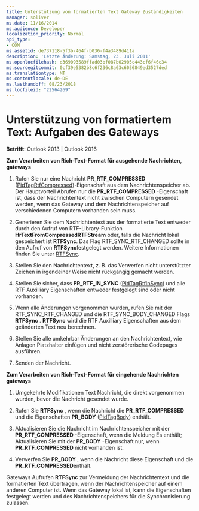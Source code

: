 ```yaml
---
title: Unterstützung von formatierten Text Gateway Zuständigkeiten
manager: soliver
ms.date: 11/16/2014
ms.audience: Developer
localization_priority: Normal
api_type:
- COM
ms.assetid: de737118-5f3b-464f-b036-f4a3489d411a
description: 'Letzte Änderung: Samstag, 23. Juli 2011'
ms.openlocfilehash: d369093589ffad03bf087b02905c443cf6f46c34
ms.sourcegitcommit: 0cf39e5382b8c6f236c8a63c6036849ed3527ded
ms.translationtype: MT
ms.contentlocale: de-DE
ms.lasthandoff: 08/23/2018
ms.locfileid: "22564269"
---
```

# <a name="supporting-formatted-text-gateway-responsibilities"></a>Unterstützung von formatiertem Text: Aufgaben des Gateways

  
  
**Betrifft**: Outlook 2013 | Outlook 2016 
  
 **Zum Verarbeiten von Rich-Text-Format für ausgehende Nachrichten, gateways**
  
1. Rufen Sie nur eine Nachricht **PR_RTF_COMPRESSED** ([PidTagRtfCompressed](pidtagrtfcompressed-canonical-property.md))-Eigenschaft aus dem Nachrichtenspeicher ab. Der Hauptvorteil Abrufen nur die **PR_RTF_COMPRESSED** -Eigenschaft ist, dass der Nachrichtentext nicht zwischen Computern gesendet werden, wenn das Gateway und dem Nachrichtenspeicher auf verschiedenen Computern vorhanden sein muss. 
    
2. Generieren Sie dem Nachrichtentext aus der formatierte Text entweder durch den Aufruf von RTF-Library-Funktion **HrTextFromCompressedRTFStream** oder, falls die Nachricht lokal gespeichert ist **RTFSync**. Das Flag RTF_SYNC_RTF_CHANGED sollte in den Aufruf von **RTFSync**festgelegt werden. Weitere Informationen finden Sie unter [RTFSync](rtfsync.md).
    
3. Stellen Sie den Nachrichtentext, z. B. das Verwerfen nicht unterstützter Zeichen in irgendeiner Weise nicht rückgängig gemacht werden. 
    
4. Stellen Sie sicher, dass **PR_RTF_IN_SYNC** ([PidTagRtfInSync](pidtagrtfinsync-canonical-property.md)) und alle RTF Auxilliary Eigenschaften entweder festgelegt sind oder nicht vorhanden.
    
5. Wenn alle Änderungen vorgenommen wurden, rufen Sie mit der RTF_SYNC_RTF_CHANGED und die RTF_SYNC_BODY_CHANGED Flags **RTFSync** . **RTFSync** wird die RTF Auxilliary Eigenschaften aus dem geänderten Text neu berechnen. 
    
6. Stellen Sie alle umkehrbar Änderungen an den Nachrichtentext, wie Anlagen Platzhalter einfügen und nicht zerstörerische Codepages ausführen.
    
7. Senden der Nachricht.
    
 **Zum Verarbeiten von Rich-Text-Format für eingehende Nachrichten gateways**
  
1. Umgekehrte Modifikationen Text Nachricht, die direkt vorgenommen wurden, bevor die Nachricht gesendet wurde. 
    
2. Rufen Sie **RTFSync** , wenn die Nachricht die **PR_RTF_COMPRESSED** und die Eigenschaften **PR_BODY** ([PidTagBody](pidtagbody-canonical-property.md)) enthält. 
    
3. Aktualisieren Sie die Nachricht im Nachrichtenspeicher mit der **PR_RTF_COMPRESSED** -Eigenschaft, wenn die Meldung Es enthält; Aktualisieren Sie mit der **PR_BODY** -Eigenschaft nur, wenn **PR_RTF_COMPRESSED** nicht vorhanden ist. 
    
4. Verwerfen Sie **PR_BODY** , wenn die Nachricht diese Eigenschaft und die **PR_RTF_COMPRESSED**enthält.
    
Gateways Aufrufen **RTFSync** zur Vermeidung der Nachrichtentext und die formatierten Text übertragen, wenn der Nachrichtenspeicher auf einem anderen Computer ist. Wenn das Gateway lokal ist, kann die Eigenschaften festgelegt werden und des Nachrichtenspeichers für die Synchronisierung zulassen. 
  

